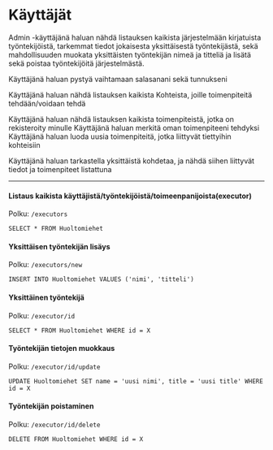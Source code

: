 # Käyttäjät

Admin -käyttäjänä haluan nähdä listauksen kaikista järjestelmään kirjatuista työntekijöistä, tarkemmat tiedot jokaisesta yksittäisestä työntekijästä, sekä mahdollisuuden muokata yksittäisten työntekijän nimeä ja titteliä ja lisätä sekä poistaa työntekijöitä järjestelmästä.

Käyttäjänä haluan pystyä vaihtamaan salasanani sekä tunnukseni

Käyttäjänä haluan nähdä listauksen kaikista Kohteista, joille toimenpiteitä tehdään/voidaan tehdä

Käyttäjänä haluan nähdä listauksen kaikista toimenpiteistä, jotka on rekisteroity minulle
Käyttäjänä haluan merkitä oman toimenpiteeni tehdyksi
Käyttäjänä haluan luoda uusia toimenpiteitä, jotka liittyvät tiettyihin kohteisiin

Käyttäjänä haluan tarkastella yksittäistä kohdetaa, ja nähdä siihen liittyvät tiedot ja toimenpiteet listattuna


------------------------------------------------

#### Listaus kaikista käyttäjistä/työntekijöistä/toimeenpanijoista(executor)
Polku: `/executors`

`SELECT * FROM Huoltomiehet` 

#### Yksittäisen työntekijän lisäys
Polku: `/executors/new`

`INSERT INTO Huoltomiehet VALUES ('nimi', 'titteli')`

#### Yksittäinen työntekijä
Polku: `/executor/id`

`SELECT * FROM Huoltomiehet WHERE id = X`

#### Työntekijän tietojen muokkaus
Polku: `/executor/id/update`

`UPDATE Huoltomiehet SET name = 'uusi nimi', title = 'uusi title' WHERE id = X`

#### Työntekijän poistaminen
Polku: `/executor/id/delete`

`DELETE FROM Huoltomiehet WHERE id = X`
